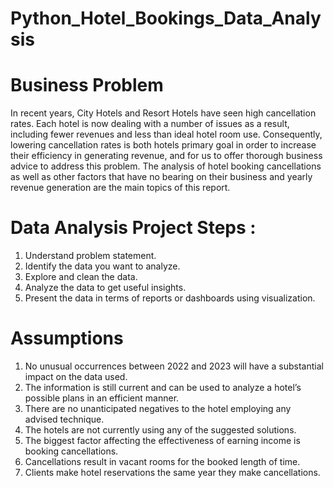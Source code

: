 # Python_Hotel_Bookings_Data_Analysis

# Business Problem
In recent years, City Hotels and Resort Hotels have seen high cancellation rates. Each hotel is now dealing with a number of issues as a result, including fewer revenues and less than ideal hotel room use. Consequently, lowering cancellation rates is both hotels primary goal in order to increase their efficiency in generating revenue, and for us to offer thorough business advice to address this problem.
The analysis of hotel booking cancellations as well as other factors that have no bearing on their business and yearly revenue generation are the main topics of this report.

# Data Analysis Project Steps :
1.	Understand problem statement.
2.	Identify the data you want to analyze.
3.	Explore and clean the data.
4.	Analyze the data to get useful insights.
5.	Present the data in terms of reports or dashboards using visualization.

# Assumptions
1.	No unusual occurrences between 2022 and 2023 will have a substantial impact on the data used.
2.	The information is still current and can be used to analyze a hotel’s possible plans in an efficient manner.
3.	There are no unanticipated negatives to the hotel employing any advised technique.
4.	The hotels are not currently using any of the suggested solutions.
5.	The biggest factor affecting the effectiveness of earning income is booking cancellations.
6.	Cancellations result in vacant rooms for the booked length of time.
7.	Clients make hotel reservations the same year they make cancellations.

